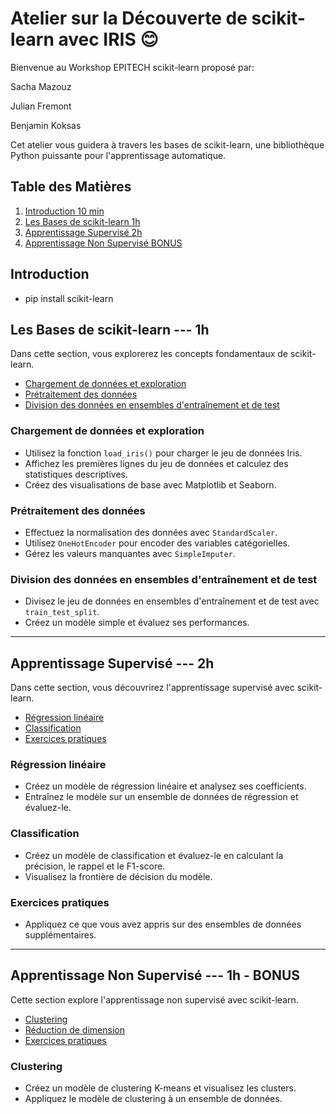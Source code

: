 # Atelier sur la Découverte de scikit-learn avec IRIS 😊

Bienvenue au Workshop EPITECH scikit-learn proposé par:

Sacha Mazouz

Julian Fremont

Benjamin Koksas


Cet atelier vous guidera à travers les bases de scikit-learn, une bibliothèque Python puissante pour l'apprentissage automatique.


## Table des Matières

1. [Introduction 10 min](#introduction)
2. [Les Bases de scikit-learn 1h](#les-bases-de-scikit-learn)
3. [Apprentissage Supervisé 2h](#apprentissage-supervisé)
4. [Apprentissage Non Supervisé BONUS](#apprentissage-non-supervisé)


## Introduction

- pip install scikit-learn


## Les Bases de scikit-learn --- 1h

Dans cette section, vous explorerez les concepts fondamentaux de scikit-learn.

- [Chargement de données et exploration](#chargement-de-données-et-exploration)
- [Prétraitement des données](#prétraitement-des-données)
- [Division des données en ensembles d'entraînement et de test](#division-des-données-en-ensembles-dentraînement-et-de-test)

### Chargement de données et exploration

- Utilisez la fonction `load_iris()` pour charger le jeu de données Iris.
- Affichez les premières lignes du jeu de données et calculez des statistiques descriptives.
- Créez des visualisations de base avec Matplotlib et Seaborn.

### Prétraitement des données

- Effectuez la normalisation des données avec `StandardScaler`.
- Utilisez `OneHotEncoder` pour encoder des variables catégorielles.
- Gérez les valeurs manquantes avec `SimpleImputer`.

### Division des données en ensembles d'entraînement et de test

- Divisez le jeu de données en ensembles d'entraînement et de test avec `train_test_split`.
- Créez un modèle simple et évaluez ses performances.

---

## Apprentissage Supervisé --- 2h

Dans cette section, vous découvrirez l'apprentissage supervisé avec scikit-learn.

- [Régression linéaire](#régression-linéaire)
- [Classification](#classification)
- [Exercices pratiques](#exercices-pratiques)

### Régression linéaire

- Créez un modèle de régression linéaire et analysez ses coefficients.
- Entraînez le modèle sur un ensemble de données de régression et évaluez-le.

### Classification

- Créez un modèle de classification et évaluez-le en calculant la précision, le rappel et le F1-score.
- Visualisez la frontière de décision du modèle.

### Exercices pratiques

- Appliquez ce que vous avez appris sur des ensembles de données supplémentaires.

---

## Apprentissage Non Supervisé --- 1h - BONUS

Cette section explore l'apprentissage non supervisé avec scikit-learn.

- [Clustering](#clustering)
- [Réduction de dimension](#réduction-de-dimension)
- [Exercices pratiques](#exercices-pratiques)

### Clustering

- Créez un modèle de clustering K-means et visualisez les clusters.
- Appliquez le modèle de clustering à un ensemble de données.

